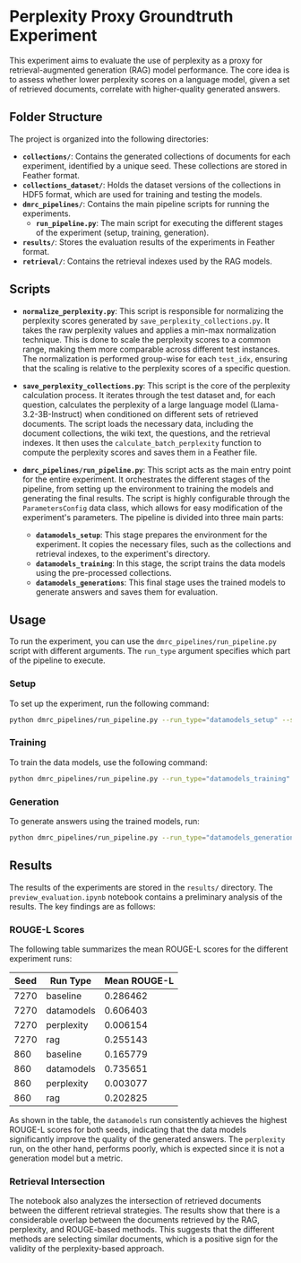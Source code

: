 # Perplexity Proxy Groundtruth Experiment

This experiment aims to evaluate the use of perplexity as a proxy for retrieval-augmented generation (RAG) model performance. The core idea is to assess whether lower perplexity scores on a language model, given a set of retrieved documents, correlate with higher-quality generated answers.

## Folder Structure

The project is organized into the following directories:

- **`collections/`**: Contains the generated collections of documents for each experiment, identified by a unique seed. These collections are stored in Feather format.
- **`collections_dataset/`**: Holds the dataset versions of the collections in HDF5 format, which are used for training and testing the models.
- **`dmrc_pipelines/`**: Contains the main pipeline scripts for running the experiments.
  - **`run_pipeline.py`**: The main script for executing the different stages of the experiment (setup, training, generation).
- **`results/`**: Stores the evaluation results of the experiments in Feather format.
- **`retrieval/`**: Contains the retrieval indexes used by the RAG models.

## Scripts

- **`normalize_perplexity.py`**: This script is responsible for normalizing the perplexity scores generated by `save_perplexity_collections.py`. It takes the raw perplexity values and applies a min-max normalization technique. This is done to scale the perplexity scores to a common range, making them more comparable across different test instances. The normalization is performed group-wise for each `test_idx`, ensuring that the scaling is relative to the perplexity scores of a specific question.

- **`save_perplexity_collections.py`**: This script is the core of the perplexity calculation process. It iterates through the test dataset and, for each question, calculates the perplexity of a large language model (Llama-3.2-3B-Instruct) when conditioned on different sets of retrieved documents. The script loads the necessary data, including the document collections, the wiki text, the questions, and the retrieval indexes. It then uses the `calculate_batch_perplexity` function to compute the perplexity scores and saves them in a Feather file.

- **`dmrc_pipelines/run_pipeline.py`**: This script acts as the main entry point for the entire experiment. It orchestrates the different stages of the pipeline, from setting up the environment to training the models and generating the final results. The script is highly configurable through the `ParametersConfig` data class, which allows for easy modification of the experiment's parameters. The pipeline is divided into three main parts:
    - **`datamodels_setup`**: This stage prepares the environment for the experiment. It copies the necessary files, such as the collections and retrieval indexes, to the experiment's directory.
    - **`datamodels_training`**: In this stage, the script trains the data models using the pre-processed collections.
    - **`datamodels_generations`**: This final stage uses the trained models to generate answers and saves them for evaluation.

## Usage

To run the experiment, you can use the `dmrc_pipelines/run_pipeline.py` script with different arguments. The `run_type` argument specifies which part of the pipeline to execute.

### Setup

To set up the experiment, run the following command:

```bash
python dmrc_pipelines/run_pipeline.py --run_type="datamodels_setup" --seed=<your_seed>
```

### Training

To train the data models, use the following command:

```bash
python dmrc_pipelines/run_pipeline.py --run_type="datamodels_training" --seed=<your_seed>
```

### Generation

To generate answers using the trained models, run:

```bash
python dmrc_pipelines/run_pipeline.py --run_type="datamodels_generations" --seed=<your_seed>
```

## Results

The results of the experiments are stored in the `results/` directory. The `preview_evaluation.ipynb` notebook contains a preliminary analysis of the results. The key findings are as follows:

### ROUGE-L Scores

The following table summarizes the mean ROUGE-L scores for the different experiment runs:

| Seed | Run Type   | Mean ROUGE-L |
|------|------------|--------------|
| 7270 | baseline   | 0.286462     |
| 7270 | datamodels | 0.606403     |
| 7270 | perplexity | 0.006154     |
| 7270 | rag        | 0.255143     |
| 860  | baseline   | 0.165779     |
| 860  | datamodels | 0.735651     |
| 860  | perplexity | 0.003077     |
| 860  | rag        | 0.202825     |

As shown in the table, the `datamodels` run consistently achieves the highest ROUGE-L scores for both seeds, indicating that the data models significantly improve the quality of the generated answers. The `perplexity` run, on the other hand, performs poorly, which is expected since it is not a generation model but a metric.

### Retrieval Intersection

The notebook also analyzes the intersection of retrieved documents between the different retrieval strategies. The results show that there is a considerable overlap between the documents retrieved by the RAG, perplexity, and ROUGE-based methods. This suggests that the different methods are selecting similar documents, which is a positive sign for the validity of the perplexity-based approach.
